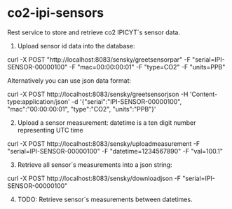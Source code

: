 # co2-ipi-sensors
Rest service to store and retrieve  co2 IPICYT´s sensor data.

1. Upload sensor id data into the database:

curl -X POST "http://localhost:8083/sensky/greetsensorpar" -F "serial=IPI-SENSOR-00000100" -F "mac=00:00:00:01" -F "type=CO2" -F "units=PPB"

Alternatively you can use json data format:

curl -X POST http://localhost:8083/sensky/greetsensorjson -H 'Content-type:application/json' -d '{"serial":"IPI-SENSOR-00000100", "mac":"00:00:00:01", "type":"CO2", "units":"PPB"}'

2. Upload a sensor measurement: datetime is a ten digit number representing UTC time

curl -X POST http://localhost:8083/sensky/uploadmeasurement -F "serial=IPI-SENSOR-00000100" -F "datetime=1234567890" -F "val=100.1"

3. Retrieve all sensor´s measurements into a json string:

curl -X POST http://localhost:8083/sensky/downloadjson -F "serial=IPI-SENSOR-00000100" 

4. TODO: Retrieve sensor´s measurements between datetimes.

